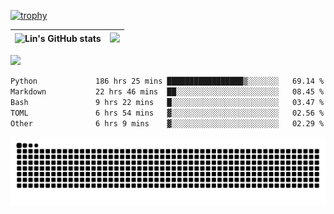 [![trophy](https://github-profile-trophy.vercel.app/?username=ocss884&column=7)](https://github.com/ocss884)

| ![Lin's GitHub stats](https://github-readme-stats.vercel.app/api?username=ocss884&show_icons=true&hide_border=True&count_private=true) | ![](https://github-readme-streak-stats.herokuapp.com?user=ocss884&hide_border=true&date_format=M%20j%5B%2C%20Y%5D&ring=7EDDCF&fire=7EDDCF") |
| ------------------------------------------------------------ | ------------------------------------------------------------ |

![](https://komarev.com/ghpvc/?username=ocss884&color=brightgreen)

<!--START_SECTION:waka-->

```txt
Python             186 hrs 25 mins █████████████████▒░░░░░░░   69.14 %
Markdown           22 hrs 46 mins  ██░░░░░░░░░░░░░░░░░░░░░░░   08.45 %
Bash               9 hrs 22 mins   █░░░░░░░░░░░░░░░░░░░░░░░░   03.47 %
TOML               6 hrs 54 mins   ▓░░░░░░░░░░░░░░░░░░░░░░░░   02.56 %
Other              6 hrs 9 mins    ▓░░░░░░░░░░░░░░░░░░░░░░░░   02.29 %
```

<!--END_SECTION:waka-->

<p align="center">
   <img src="https://github.com/ocss884/ocss884/blob/output/github-snake.svg" alt="snake">
</p>
